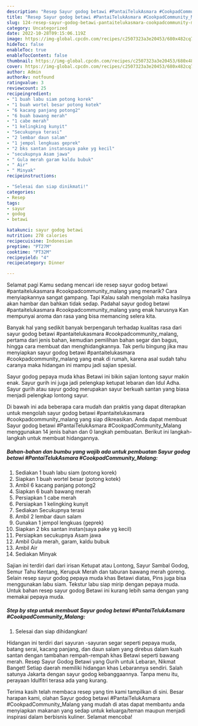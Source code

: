 ```yaml
---
description: "Resep Sayur godog betawi #PantaiTelukAsmara #CookpadCommunity_Malang{ yang Sempurna,  Menu Buat lebaran"
title: "Resep Sayur godog betawi #PantaiTelukAsmara #CookpadCommunity_Malang{ yang Sempurna,  Menu Buat lebaran"
slug: 124-resep-sayur-godog-betawi-pantaitelukasmara-cookpadcommunity-malang-yang-sempurna-menu-buat-lebaran
category: Uncategorized
date: 2022-10-28T09:15:06.119Z
image: https://img-global.cpcdn.com/recipes/c2507323a3e20453/680x482cq70/sayur-godog-betawi-pantaitelukasmara-cookpadcommunity_malang-foto-resep-utama.jpg
hideToc: false
enableToc: true
enableTocContent: false
thumbnail: https://img-global.cpcdn.com/recipes/c2507323a3e20453/680x482cq70/sayur-godog-betawi-pantaitelukasmara-cookpadcommunity_malang-foto-resep-utama.jpg
cover: https://img-global.cpcdn.com/recipes/c2507323a3e20453/680x482cq70/sayur-godog-betawi-pantaitelukasmara-cookpadcommunity_malang-foto-resep-utama.jpg
author: Admin
authorAv: notfound
ratingvalue: 3
reviewcount: 25
recipeingredient:
- "1 buah labu siam potong korek"
- "1 buah wortel besar potong kotek"
- "6 kacang panjang potong2"
- "6 buah bawang merah"
- "1 cabe merah"
- "1 kelingking kunyit"
- "Secukupnya terasi"
- "2 lembar daun salam"
- "1 jempol lengkuas geprek"
- "2 bks santan instansaya pake yg kecil"
- "secukupnya Asam jawa"
- " Gula merah garam kaldu bubuk"
- " Air"
- " Minyak"
recipeinstructions:

- "Selesai dan siap dinikmati!"
categories:
- Resep
tags:
- sayur
- godog
- betawi

katakunci: sayur godog betawi 
nutrition: 278 calories
recipecuisine: Indonesian
preptime: "PT27M"
cooktime: "PT32M"
recipeyield: "4"
recipecategory: Dinner

---
```



Selamat pagi Kamu sedang mencari ide resep sayur godog betawi #pantaitelukasmara #cookpadcommunity_malang yang menarik? Cara menyiapkannya sangat gampang. Tapi Kalau salah mengolah maka hasilnya akan hambar dan bahkan tidak sedap. Padahal sayur godog betawi #pantaitelukasmara #cookpadcommunity_malang yang enak harusnya Kan mempunyai aroma dan rasa yang bisa memancing selera kita.


Banyak hal yang sedikit banyak berpengaruh terhadap kualitas rasa dari sayur godog betawi #pantaitelukasmara #cookpadcommunity_malang, pertama dari jenis bahan, kemudian pemilihan bahan segar dan bagus, hingga cara membuat dan menghidangkannya. Tak perlu bingung jika mau menyiapkan sayur godog betawi #pantaitelukasmara #cookpadcommunity_malang yang enak di rumah, karena asal sudah tahu caranya maka hidangan ini mampu jadi sajian spesial.

Sayur godog pepaya muda khas Betawi ini bikin sajian lontong sayur makin enak. Sayur gurih ini juga jadi pelengkap ketupat lebaran dan Idul Adha. Sayur gurih atau sayur godog merupakan sayur berkuah santan yang biasa menjadi pelengkap lontong sayur.


Di bawah ini ada beberapa cara mudah dan praktis yang dapat diterapkan untuk mengolah sayur godog betawi #pantaitelukasmara #cookpadcommunity_malang yang siap dikreasikan. Anda dapat membuat Sayur godog betawi #PantaiTelukAsmara #CookpadCommunity_Malang menggunakan 14 jenis bahan dan 0 langkah pembuatan. Berikut ini langkah-langkah untuk membuat hidangannya.

<!--inarticleads1-->

##### Bahan-bahan dan bumbu yang wajib ada untuk pembuatan Sayur godog betawi #PantaiTelukAsmara #CookpadCommunity_Malang:

1. Sediakan 1 buah labu siam (potong korek)
1. Siapkan 1 buah wortel besar (potong kotek)
1. Ambil 6 kacang panjang potong2
1. Siapkan 6 buah bawang merah
1. Persiapkan 1 cabe merah
1. Persiapkan 1 kelingking kunyit
1. Sediakan Secukupnya terasi
1. Ambil 2 lembar daun salam
1. Gunakan 1 jempol lengkuas (geprek)
1. Siapkan 2 bks santan instan(saya pake yg kecil)
1. Persiapkan secukupnya Asam jawa
1. Ambil  Gula merah, garam, kaldu bubuk
1. Ambil  Air
1. Sediakan  Minyak


Sajian ini terdiri dari dari irisan Ketupat atau Lontong, Sayur Sambal Godog, Semur Tahu Kentang, Kerupuk Merah dan taburan bawang merah goreng. Selain resep sayur godog pepaya muda khas Betawi diatas, Pins juga bisa menggunakan labu siam. Tekstur labu siap mirip dengan pepaya muda. Untuk bahan resep sayur godog Betawi ini kurang lebih sama dengan yang memakai pepaya muda. 

<!--inarticleads2-->

##### Step by step untuk membuat Sayur godog betawi #PantaiTelukAsmara #CookpadCommunity_Malang:


1. Selesai dan siap dihidangkan!

Hidangan ini terdiri dari sayuran -sayuran segar seperti pepaya muda, batang serai, kacang panjang, dan daun salam yang direbus dalam kuah santan dengan tambahan rempah-rempah khas Betawi seperti bawang merah. Resep Sayur Godog Betawi yang Gurih untuk Lebaran, Nikmat Banget! Setiap daerah memiliki hidangan khas Lebarannya sendiri. Salah satunya Jakarta dengan sayur godog kebanggaannya. Tanpa menu itu, perayaan Idulfitri terasa ada yang kurang. 

Terima kasih telah membaca resep yang tim kami tampilkan di sini. Besar harapan kami, olahan Sayur godog betawi #PantaiTelukAsmara #CookpadCommunity_Malang yang mudah di atas dapat membantu anda menyiapkan makanan yang sedap untuk keluarga/teman maupun menjadi inspirasi dalam berbisnis kuliner. Selamat mencoba!
